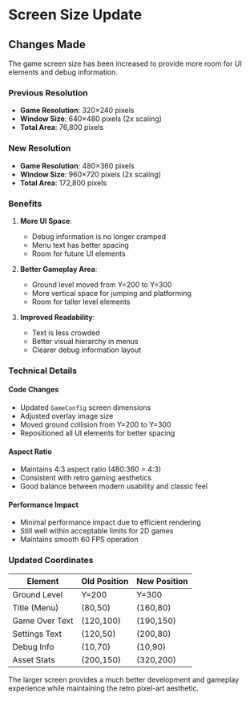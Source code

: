 # Screen Size Update

## Changes Made

The game screen size has been increased to provide more room for UI elements and debug information.

### Previous Resolution
- **Game Resolution**: 320×240 pixels
- **Window Size**: 640×480 pixels (2x scaling)
- **Total Area**: 76,800 pixels

### New Resolution
- **Game Resolution**: 480×360 pixels  
- **Window Size**: 960×720 pixels (2x scaling)
- **Total Area**: 172,800 pixels

### Benefits

1. **More UI Space**: 
   - Debug information is no longer cramped
   - Menu text has better spacing
   - Room for future UI elements

2. **Better Gameplay Area**:
   - Ground level moved from Y=200 to Y=300
   - More vertical space for jumping and platforming
   - Room for taller level elements

3. **Improved Readability**:
   - Text is less crowded
   - Better visual hierarchy in menus
   - Clearer debug information layout

### Technical Details

#### Code Changes
- Updated `GameConfig` screen dimensions
- Adjusted overlay image size
- Moved ground collision from Y=200 to Y=300
- Repositioned all UI elements for better spacing

#### Aspect Ratio
- Maintains 4:3 aspect ratio (480:360 = 4:3)
- Consistent with retro gaming aesthetics
- Good balance between modern usability and classic feel

#### Performance Impact
- Minimal performance impact due to efficient rendering
- Still well within acceptable limits for 2D games
- Maintains smooth 60 FPS operation

### Updated Coordinates

| Element | Old Position | New Position |
|---------|-------------|-------------|
| Ground Level | Y=200 | Y=300 |
| Title (Menu) | (80,50) | (160,80) |
| Game Over Text | (120,100) | (190,150) |
| Settings Text | (120,50) | (200,80) |
| Debug Info | (10,70) | (10,90) |
| Asset Stats | (200,150) | (320,200) |

The larger screen provides a much better development and gameplay experience while maintaining the retro pixel-art aesthetic.
